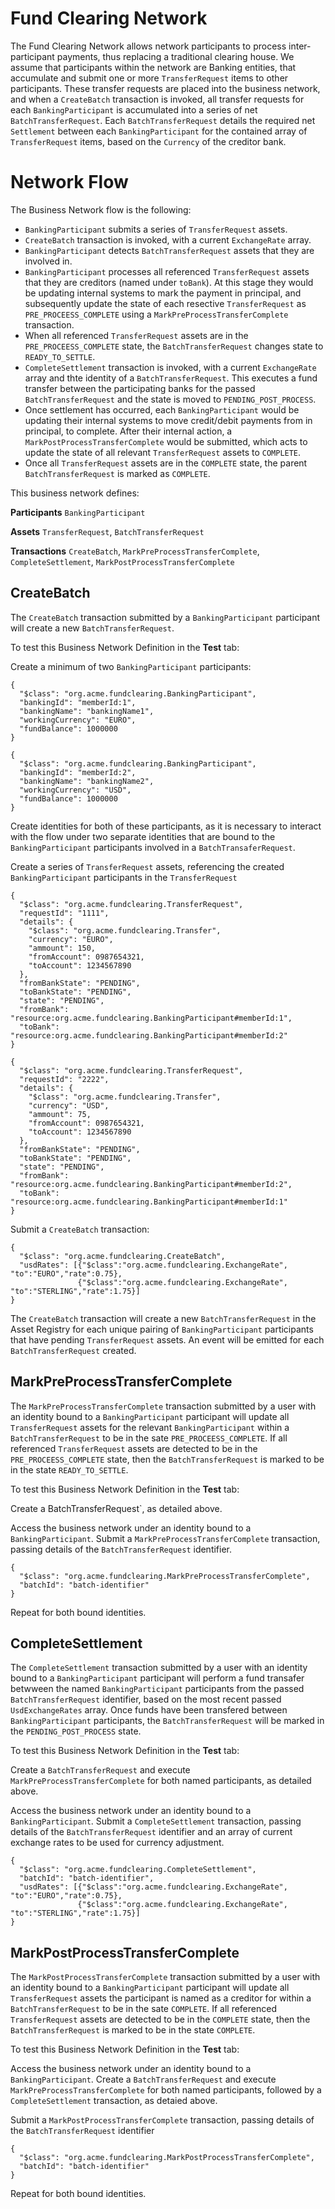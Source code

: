 # Fund Clearing Network

The Fund Clearing Network allows network participants to process inter-participant payments, thus replacing a traditional clearing house. We assume that participants within the network are Banking entities, that accumulate and submit one or more `TransferRequest` items to other participants. These transfer requests are placed into the business network, and when a `CreateBatch` transaction is invoked, all transfer requests for each `BankingParticipant` is accumulated into a series of net `BatchTransferRequest`. Each `BatchTransferRequest` details the required net `Settlement` between each `BankingParticipant` for the contained array of `TransferRequest` items, based on the `Currency` of the creditor bank.

# Network Flow
The Business Network flow is the following:
  - `BankingParticipant` submits a series of `TransferRequest` assets.
  - `CreateBatch` transaction is invoked, with a current `ExchangeRate` array.
  - `BankingParticipant` detects `BatchTransferRequest` assets that they are involved in.
  - `BankingParticipant` processes all referenced `TransferRequest` assets that they are creditors (named under `toBank`). At this stage they would be updating internal systems to mark the payment in principal, and subsequently update the state of each resective `TransferRequest` as `PRE_PROCEESS_COMPLETE` using a `MarkPreProcessTransferComplete` transaction.
  -  When all referenced `TransferRequest` assets are in the `PRE_PROCEESS_COMPLETE` state, the `BatchTransferRequest` changes state to `READY_TO_SETTLE`.
  - `CompleteSettlement` transaction is invoked, with a current `ExchangeRate` array and thte identity of a `BatchTransferRequest`. This executes a fund transfer between the participating banks for the passed `BatchTransferRequest` and the state is moved to `PENDING_POST_PROCESS`.
  - Once settlement has occurred, each `BankingParticipant` would be updating their internal systems to move credit/debit payments from in principal, to complete. After their internal action, a `MarkPostProcessTransferComplete` would be submitted, which acts to update the state of all relevant `TransferRequest` assets to `COMPLETE`.
  - Once all `TransferRequest` assets are in the `COMPLETE` state, the parent `BatchTransferRequest` is marked as `COMPLETE`.

This business network defines:

**Participants**
`BankingParticipant`

**Assets**
`TransferRequest`, `BatchTransferRequest`

**Transactions**
`CreateBatch`, `MarkPreProcessTransferComplete`, `CompleteSettlement`, `MarkPostProcessTransferComplete`

## CreateBatch
The `CreateBatch` transaction submitted by a `BankingParticipant` participant will create a new `BatchTransferRequest`.

To test this Business Network Definition in the **Test** tab:

Create a minimum of two `BankingParticipant` participants:

```
{
  "$class": "org.acme.fundclearing.BankingParticipant",
  "bankingId": "memberId:1",
  "bankingName": "bankingName1",
  "workingCurrency": "EURO",
  "fundBalance": 1000000
}
```

```
{
  "$class": "org.acme.fundclearing.BankingParticipant",
  "bankingId": "memberId:2",
  "bankingName": "bankingName2",
  "workingCurrency": "USD",
  "fundBalance": 1000000
}
```

Create identities for both of these participants, as it is necessary to interact with the flow under two separate identities that are bound to the `BankingParticipant` participants involved in a `BatchTransaferRequest`.

Create a series of `TransferRequest` assets, referencing the created `BankingParticipant` participants in the `TransferRequest`

```
{
  "$class": "org.acme.fundclearing.TransferRequest",
  "requestId": "1111",
  "details": {
    "$class": "org.acme.fundclearing.Transfer",
    "currency": "EURO",
    "ammount": 150,
    "fromAccount": 0987654321,
    "toAccount": 1234567890
  },
  "fromBankState": "PENDING",
  "toBankState": "PENDING",
  "state": "PENDING",
  "fromBank": "resource:org.acme.fundclearing.BankingParticipant#memberId:1",
  "toBank": "resource:org.acme.fundclearing.BankingParticipant#memberId:2"
}
```


```
{
  "$class": "org.acme.fundclearing.TransferRequest",
  "requestId": "2222",
  "details": {
    "$class": "org.acme.fundclearing.Transfer",
    "currency": "USD",
    "ammount": 75,
    "fromAccount": 0987654321,
    "toAccount": 1234567890
  },
  "fromBankState": "PENDING",
  "toBankState": "PENDING",
  "state": "PENDING",
  "fromBank": "resource:org.acme.fundclearing.BankingParticipant#memberId:2",
  "toBank": "resource:org.acme.fundclearing.BankingParticipant#memberId:1"
}
```

Submit a `CreateBatch` transaction:

```
{
  "$class": "org.acme.fundclearing.CreateBatch",
  "usdRates": [{"$class":"org.acme.fundclearing.ExchangeRate", "to":"EURO","rate":0.75},
               {"$class":"org.acme.fundclearing.ExchangeRate", "to":"STERLING","rate":1.75}]
}
```

The `CreateBatch` transaction will create a new `BatchTransferRequest` in the Asset Registry for each unique pairing of `BankingParticipant` participants that have pending `TransferRequest` assets. An event will be emitted for each `BatchTransferRequest` created.


## MarkPreProcessTransferComplete

The `MarkPreProcessTransferComplete` transaction submitted by a user with an identity bound to a `BankingParticipant` participant will update all `TransferRequest` assets for the relevant `BankingParticipant` within a `BatchTransferRequest` to be in the sate `PRE_PROCEESS_COMPLETE`. If all referenced `TransferRequest` assets are detected to be in the `PRE_PROCEESS_COMPLETE` state, then the `BatchTransferRequest` is marked to be in the state `READY_TO_SETTLE`.

To test this Business Network Definition in the **Test** tab:

Create a BatchTransferRequest`, as detailed above.

Access the business network under an identity bound to a `BankingParticipant`. Submit a `MarkPreProcessTransferComplete` transaction, passing details of the `BatchTransferRequest` identifier.

```
{
  "$class": "org.acme.fundclearing.MarkPreProcessTransferComplete",
  "batchId": "batch-identifier"
}
```

Repeat for both bound identities.

## CompleteSettlement

The `CompleteSettlement` transaction submitted by a user with an identity bound to a `BankingParticipant` participant will perform a fund transafer betwween the named `BankingParticipant` participants from the passed `BatchTransferRequest` identifier, based on the most recent passed `UsdExchangeRates` array. Once funds have been transfered between `BankingParticipant` participants, the `BatchTransferRequest` will be marked in the `PENDING_POST_PROCESS` state.

To test this Business Network Definition in the **Test** tab:

Create a `BatchTransferRequest` and execute `MarkPreProcessTransferComplete` for both named participants, as detailed above.

Access the business network under an identity bound to a `BankingParticipant`. Submit a `CompleteSettlement` transaction, passing details of the `BatchTransferRequest` identifier and an array of current exchange rates to be used for currency adjustment.

```
{
  "$class": "org.acme.fundclearing.CompleteSettlement",
  "batchId": "batch-identifier",
  "usdRates": [{"$class":"org.acme.fundclearing.ExchangeRate", "to":"EURO","rate":0.75},
               {"$class":"org.acme.fundclearing.ExchangeRate", "to":"STERLING","rate":1.75}]
}
```

## MarkPostProcessTransferComplete

The `MarkPostProcessTransferComplete` transaction submitted by a user with an identity bound to a `BankingParticipant` participant will update all `TransferRequest` assets the participant is named as a creditor for within a `BatchTransferRequest` to be in the sate `COMPLETE`. If all referenced `TransferRequest` assets are detected to be in the `COMPLETE` state, then the `BatchTransferRequest` is marked to be in the state `COMPLETE`.

To test this Business Network Definition in the **Test** tab:

Access the business network under an identity bound to a `BankingParticipant`. Create a `BatchTransferRequest` and execute `MarkPreProcessTransferComplete` for both named participants, followed by a `CompleteSettlement` transaction, as detaied above.

Submit a `MarkPostProcessTransferComplete` transaction, passing details of the `BatchTransferRequest` identifier 

```
{
  "$class": "org.acme.fundclearing.MarkPostProcessTransferComplete",
  "batchId": "batch-identifier"
}
```

Repeat for both bound identities.
